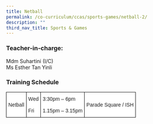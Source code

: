 ```yaml
---
title: Netball
permalink: /co-curriculum/ccas/sports-games/netball-2/
description: ""
third_nav_title: Sports & Games
---
```

### Teacher-in-charge:

Mdm Suhartini (I/C)  
Ms Esther Tan Yinli

### Training Schedule

<style type="text/css">
.tg  {border-collapse:collapse;border-spacing:0;}
.tg td{border-color:black;border-style:solid;border-width:1px;font-family:Arial, sans-serif;font-size:14px;
  overflow:hidden;padding:10px 5px;word-break:normal;}
.tg th{border-color:black;border-style:solid;border-width:1px;font-family:Arial, sans-serif;font-size:14px;
  font-weight:normal;overflow:hidden;padding:10px 5px;word-break:normal;}
.tg .tg-1ppo{background-color:#FFF;color:#222;text-align:left;vertical-align:middle}
</style>
<table class="tg">
<thead>
  <tr>
    <td class="tg-1ppo">Netball</td>
    <td class="tg-1ppo">Wed<br><br>Fri</td>
    <td class="tg-1ppo">3:30pm – 6pm<br><br>1.15pm – 3.15pm</td>
    <td class="tg-1ppo">Parade Square / ISH</td>
  </tr>
</thead>
</table>